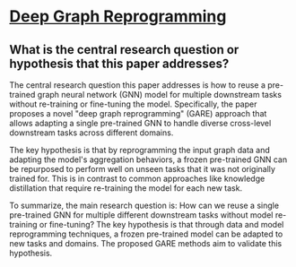 # [Deep Graph Reprogramming](https://arxiv.org/abs/2304.14593)

## What is the central research question or hypothesis that this paper addresses?

 The central research question this paper addresses is how to reuse a pre-trained graph neural network (GNN) model for multiple downstream tasks without re-training or fine-tuning the model. Specifically, the paper proposes a novel "deep graph reprogramming" (GARE) approach that allows adapting a single pre-trained GNN to handle diverse cross-level downstream tasks across different domains. 

The key hypothesis is that by reprogramming the input graph data and adapting the model's aggregation behaviors, a frozen pre-trained GNN can be repurposed to perform well on unseen tasks that it was not originally trained for. This is in contrast to common approaches like knowledge distillation that require re-training the model for each new task.

To summarize, the main research question is: How can we reuse a single pre-trained GNN for multiple different downstream tasks without model re-training or fine-tuning? The key hypothesis is that through data and model reprogramming techniques, a frozen pre-trained model can be adapted to new tasks and domains. The proposed GARE methods aim to validate this hypothesis.
